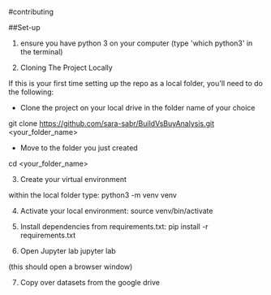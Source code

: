 #contributing

##Set-up
1. ensure you have python 3 on your computer (type 'which python3' in the terminal)

2. Cloning The Project Locally

If this is your first time setting up the repo as a local folder, you'll need to do the following:

* Clone the project on your local drive in the folder name of your choice

git clone https://github.com/sara-sabr/BuildVsBuyAnalysis.git <your_folder_name>

* Move to the folder you just created

cd <your_folder_name>

3. Create your virtual environment

within the local folder type:  python3 -m venv venv

4. Activate your local environment:
source venv/bin/activate 

5. Install dependencies from requirements.txt:
pip install -r requirements.txt

6. Open Jupyter lab
jupyter lab

(this should open a browser window)

7. Copy over datasets from the google drive
